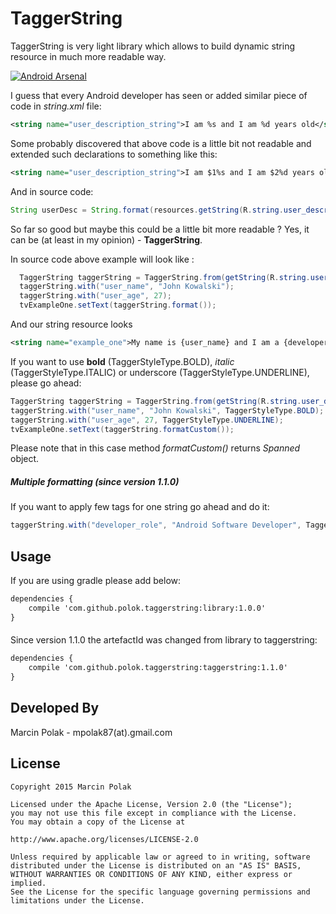 TaggerString
============

TaggerString is very light library which allows to build dynamic string resource in much more readable way.

[![Android Arsenal](https://img.shields.io/badge/Android%20Arsenal-TaggerString-brightgreen.svg?style=flat)](https://android-arsenal.com/details/1/1048)

I guess that every Android developer has seen or added similar piece of code in *string.xml* file:

```xml
<string name="user_description_string">I am %s and I am %d years old</string>`
```

Some probably discovered that above code is a little bit not readable and extended such declarations to something like this:
```xml
<string name="user_description_string">I am $1%s and I am $2%d years old</string>
```

And in source code:
```java
String userDesc = String.format(resources.getString(R.string.user_description_string), "John Kowalski", 27);
```

So far so good but maybe this could be a little bit more readable ? Yes, it can be (at least in my opinion) - **TaggerString**.

In source code above example will look like :

```java
  TaggerString taggerString = TaggerString.from(getString(R.string.user_description_string));
  taggerString.with("user_name", "John Kowalski");
  taggerString.with("user_age", 27);
  tvExampleOne.setText(taggerString.format());
```

And our string resource looks

```xml
<string name="example_one">My name is {user_name} and I am a {developer_role}</string>
```

If you want to use **bold** (TaggerStyleType.BOLD), *italic* (TaggerStyleType.ITALIC) or underscore (TaggerStyleType.UNDERLINE), please go ahead:

```java
TaggerString taggerString = TaggerString.from(getString(R.string.user_description_string));
taggerString.with("user_name", "John Kowalski", TaggerStyleType.BOLD);
taggerString.with("user_age", 27, TaggerStyleType.UNDERLINE);
tvExampleOne.setText(taggerString.formatCustom());
```
Please note that in this case method *formatCustom()* returns *Spanned* object.

##### Multiple formatting (since version 1.1.0)
If you want to apply few tags for one string go ahead and do it:

```java
taggerString.with("developer_role", "Android Software Developer", TaggerStyleType.UNDERLINE, TaggerStyleType.BOLD, TaggerStyleType.ITALIC);
```

Usage
----------

If you are using gradle please add below:

```xml
dependencies {
    compile 'com.github.polok.taggerstring:library:1.0.0'
}
```

####
Since version 1.1.0 the artefactId was changed from library to taggerstring:

```xml
dependencies {
    compile 'com.github.polok.taggerstring:taggerstring:1.1.0'
}
```

Developed By
------------
Marcin Polak - mpolak87(at).gmail.com

License
----------

```
Copyright 2015 Marcin Polak

Licensed under the Apache License, Version 2.0 (the "License");
you may not use this file except in compliance with the License.
You may obtain a copy of the License at

http://www.apache.org/licenses/LICENSE-2.0

Unless required by applicable law or agreed to in writing, software
distributed under the License is distributed on an "AS IS" BASIS,
WITHOUT WARRANTIES OR CONDITIONS OF ANY KIND, either express or implied.
See the License for the specific language governing permissions and
limitations under the License.
```

